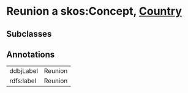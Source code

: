 # Reunion a skos:Concept, [Country](/0.1/Country)

## Subclasses

## Annotations

|||
|-----|-----|
|ddbjLabel|Reunion|
|rdfs:label|Reunion|

